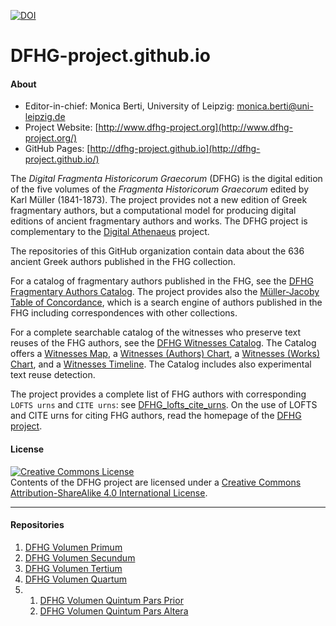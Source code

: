 [![DOI](https://zenodo.org/badge/66142168.svg)](https://zenodo.org/badge/latestdoi/66142168)

# DFHG-project.github.io

#### About

* Editor-in-chief: Monica Berti, University of Leipzig: <monica.berti@uni-leipzig.de>
* Project Website: [http://www.dfhg-project.org](http://www.dfhg-project.org/)
* GitHub Pages: [http://dfhg-project.github.io](http://dfhg-project.github.io/)

The <i>Digital Fragmenta Historicorum Graecorum</i> (DFHG) is the digital edition of the five volumes of the <i>Fragmenta Historicorum Graecorum</i> edited by Karl Müller (1841-1873). The project provides not a new edition of Greek fragmentary authors, but a computational model for producing digital editions of ancient fragmentary authors and works. The DFHG project is complementary to the [Digital Athenaeus](http://digitalathenaeus.org/) project.

The repositories of this GitHub organization contain data about the 636 ancient Greek authors published in the FHG collection. 

For a catalog of fragmentary authors published in the FHG, see the [DFHG Fragmentary Authors Catalog](http://www.dfhg-project.org/Fragmentary-Authors-Catalog/). The project provides also the [Müller-Jacoby Table of Concordance](http://www.dfhg-project.org/Mueller-Jacoby-Concordance/), which is a search engine of authors published in the FHG including correspondences with other collections.

For a complete searchable catalog of the witnesses who preserve text reuses of the FHG authors, see the [DFHG Witnesses Catalog](http://www.dfhg-project.org/Witnesses-Catalog/). The Catalog offers a [Witnesses Map](http://www.dfhg-project.org/Witnesses-Catalog/map.php), a [Witnesses (Authors) Chart](http://www.dfhg-project.org/Witnesses-Catalog/authors_chart.php), a [Witnesses (Works) Chart](http://www.dfhg-project.org/Witnesses-Catalog/works_chart.php), and a [Witnesses Timeline](http://www.dfhg-project.org/Witnesses-Catalog/timeline.php). The Catalog includes also experimental text reuse detection. 

The project provides a complete list of FHG authors with corresponding `LOFTS urns` and `CITE urns`: see [DFHG_lofts_cite_urns](https://github.com/DFHG-project/DFHG-project.github.io/blob/master/dfhg_lofts_cite_urns.csv). On the use of LOFTS and CITE urns for citing FHG authors, read the homepage of the [DFHG project](http://www.dfhg-project.org).

#### License

<a rel="license" href="http://creativecommons.org/licenses/by-sa/4.0/"><img alt="Creative Commons License" style="border-width:0" src="https://i.creativecommons.org/l/by-sa/4.0/88x31.png" /></a><br />Contents of the DFHG project are licensed under a <a rel="license" href="http://creativecommons.org/licenses/by-sa/4.0/">Creative Commons Attribution-ShareAlike 4.0 International License</a>.

****
#### Repositories

1. [DFHG Volumen Primum](https://github.com/DFHG-project/volume_1)
2. [DFHG Volumen Secundum](https://github.com/DFHG-project/volume_2)
3. [DFHG Volumen Tertium](https://github.com/DFHG-project/volume_3)
4. [DFHG Volumen Quartum](https://github.com/DFHG-project/volume_4)
5. 1. [DFHG Volumen Quintum Pars Prior](https://github.com/DFHG-project/volume_5_1)
   2. [DFHG Volumen Quintum Pars Altera](https://github.com/DFHG-project/volume_5_2)
